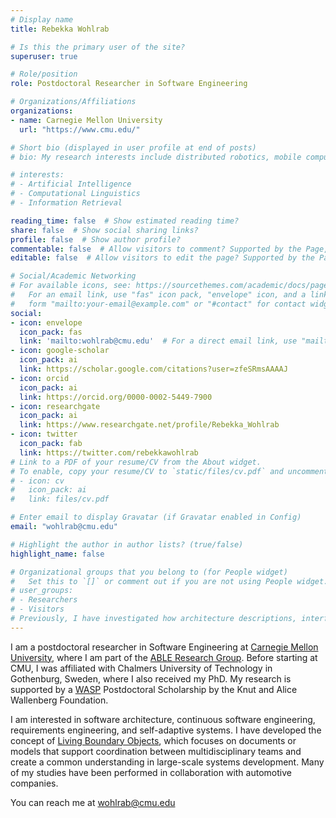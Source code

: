```yaml
---
# Display name
title: Rebekka Wohlrab

# Is this the primary user of the site?
superuser: true

# Role/position
role: Postdoctoral Researcher in Software Engineering

# Organizations/Affiliations
organizations:
- name: Carnegie Mellon University
  url: "https://www.cmu.edu/"

# Short bio (displayed in user profile at end of posts)
# bio: My research interests include distributed robotics, mobile computing and programmable matter.

# interests:
# - Artificial Intelligence
# - Computational Linguistics
# - Information Retrieval

reading_time: false  # Show estimated reading time?
share: false  # Show social sharing links?
profile: false  # Show author profile?
commentable: false  # Allow visitors to comment? Supported by the Page, Post, and Docs content types.
editable: false  # Allow visitors to edit the page? Supported by the Page, Post, and Docs content types.

# Social/Academic Networking
# For available icons, see: https://sourcethemes.com/academic/docs/page-builder/#icons
#   For an email link, use "fas" icon pack, "envelope" icon, and a link in the
#   form "mailto:your-email@example.com" or "#contact" for contact widget.
social:
- icon: envelope
  icon_pack: fas
  link: 'mailto:wohlrab@cmu.edu'  # For a direct email link, use "mailto:test@example.org".
- icon: google-scholar
  icon_pack: ai
  link: https://scholar.google.com/citations?user=zfeSRmsAAAAJ
- icon: orcid
  icon_pack: ai
  link: https://orcid.org/0000-0002-5449-7900
- icon: researchgate
  icon_pack: ai
  link: https://www.researchgate.net/profile/Rebekka_Wohlrab
- icon: twitter
  icon_pack: fab
  link: https://twitter.com/rebekkawohlrab
# Link to a PDF of your resume/CV from the About widget.
# To enable, copy your resume/CV to `static/files/cv.pdf` and uncomment the lines below.
# - icon: cv
#   icon_pack: ai
#   link: files/cv.pdf

# Enter email to display Gravatar (if Gravatar enabled in Config)
email: "wohlrab@cmu.edu"

# Highlight the author in author lists? (true/false)
highlight_name: false

# Organizational groups that you belong to (for People widget)
#   Set this to `[]` or comment out if you are not using People widget.
# user_groups:
# - Researchers
# - Visitors
# Previously, I have investigated how architecture descriptions, interfaces, and requirements information models can serve as boundary objects.
---
```


I am a postdoctoral researcher in Software Engineering at [Carnegie Mellon University](https://www.cmu.edu/), where I am part of the [ABLE Research Group](http://www.cs.cmu.edu/~able/index.html).
Before starting at CMU, I was affiliated with Chalmers University of Technology in Gothenburg, Sweden, where I also received my PhD.
My research is supported by a [WASP](https://wasp-sweden.org/) Postdoctoral Scholarship by the Knut and Alice Wallenberg Foundation.

I am interested in software architecture, continuous software engineering, requirements engineering, and self-adaptive systems.
I have developed the concept of [Living Boundary Objects](https://research.chalmers.se/en/publication/515968), which focuses on documents or models that support coordination between multidisciplinary teams and create a common understanding in large-scale systems development.
Many of my studies have been performed in collaboration with automotive companies.

You can reach me at wohlrab@cmu.edu